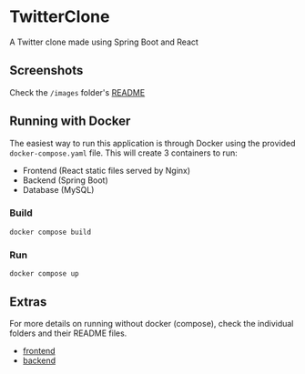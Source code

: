 # TwitterClone
A Twitter clone made using Spring Boot and React

## Screenshots
Check the `/images` folder's [README](/images/README.md)

## Running with Docker
The easiest way to run this application is through Docker using the provided `docker-compose.yaml` file. This will create 3 containers to run:
- Frontend (React static files served by Nginx)
- Backend (Spring Boot)
- Database (MySQL)

### Build
`docker compose build`
### Run
`docker compose up`

## Extras
For more details on running without docker (compose), check the individual folders and their README files.
- [frontend](/backend/README.md)
- [backend](/frontend/README.md)
